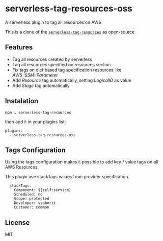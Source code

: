 # serverless-tag-resources-oss
A serverless plugin to tag all resources on AWS

This is a clone of the [`serverless-tag-resources`](https://www.npmjs.com/package/serverless-tag-resources) as open-source

## Features
 * Tag all resources created by serverless
 * Tag all resources specified on resources section
 * Fix tags on dict based tag specification resources like *AWS::SSM::Parameter*
 * Add *Resource* tag automatically, setting *LogicalID* as value
 * Add *Stage* tag automatically

## Instalation

```
npm i serverless-tag-resources
```

then add it in your plugins list:

```
plugins:
  - serverless-tag-resources-oss
  ```

## Tags Configuration

Using the tags configuration makes it possible to add key / value tags on all AWS Resources.

This plugin use stackTags values from provider specification.

```
  stackTags:
    Component: ${self:service}
    Scheduled: no
    Scope: protected
    Developer: ysaborit
    Customer: Common
```

## License
MIT
